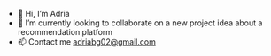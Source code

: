 - 👋 Hi, I’m Adria
- 👀 I’m currently looking to collaborate on a new project idea about a recommendation platform
- 📫 Contact me adriabg02@gmail.com

<!---
adriabg02/adriabg02 is a ✨ special ✨ repository because its `README.md` (this file) appears on your GitHub profile.
You can click the Preview link to take a look at your changes.
--->
